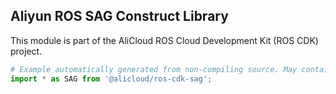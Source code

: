 ## Aliyun ROS SAG Construct Library

This module is part of the AliCloud ROS Cloud Development Kit (ROS CDK) project.

```python
# Example automatically generated from non-compiling source. May contain errors.
import * as SAG from '@alicloud/ros-cdk-sag';
```

